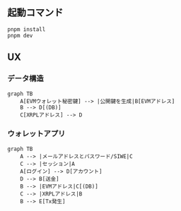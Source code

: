 ## 起動コマンド

```
pnpm install
pnpm dev
```

## UX

### データ構造
```mermaid
graph TB
    A[EVMウォレット秘密鍵] --> |公開鍵を生成|B[EVMアドレス]
    B --> D[(DB)]
    C[XRPLアドレス] --> D
```

### ウォレットアプリ
```mermaid
graph TB
    A --> |メールアドレスとパスワード/SIWE|C
    C --> |セッション|A
    A[ログイン] --> D[アカウント]
    D --> B[送金]
    B --> |EVMアドレス|C[(DB)]
    C --> |XRPLアドレス|B
    B --> E[Tx発生]
```